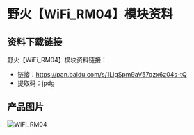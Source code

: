 [](index)

# 野火【WiFi_RM04】模块资料
## 资料下载链接
野火【WiFi_RM04】模块资料链接：
* 链接：https://pan.baidu.com/s/1LigSpm9aV57qzx6z04s-tQ 
* 提取码：jpdg 

## 产品图片
![WiFi_RM04](https://raw.githubusercontent.com/wiki/Embdefire/products/images/模块产品/WiFi/WiFi_RM04.jpg)